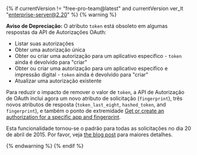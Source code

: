 {% if currentVersion != "free-pro-team@latest" and currentVersion ver_lt "enterprise-server@2.20" %}
{% warning %}

**Aviso de Depreciação:** O atributo `token` está obsoleto em algumas respostas da API de Autorizações OAuth:
* Listar suas autorizações
* Obter uma autorização única
* Obter ou criar uma autorização para um aplicativo específico - `token` ainda é devolvido para "criar"
* Obter ou criar uma autorização para um aplicativo específico e impressão digital - `token` ainda é devolvido para "criar"
* Atualizar uma autorização existente

Para reduzir o impacto de remover o valor de `token`, a API de Autorização de OAuth inclui agora um novo atributo de solicitação (`fingerprint`), três novos atributos de resposta (`token_last_eight`, `hashed_token`, and `fingerprint`), e também o ponto de extremidade [Get or create an authorization for a specific app and fingerprint](/rest/reference/oauth-authorizations#get-or-create-an-authorization-for-a-specific-app-and-fingerprint).

Esta funcionalidade tornou-se o padrão para todas as solicitações no dia 20 de abril de 2015. Por favor, veja [the blog post](https://developer.github.com/changes/2015-04-20-authorizations-api-response-changes-are-now-in-effect/) para maiores detalhes.

{% endwarning %}
{% endif %}
